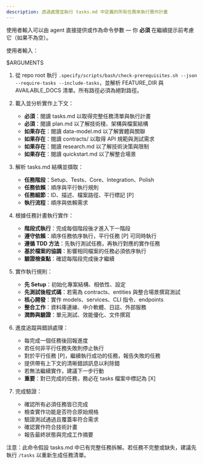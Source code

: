 ```yaml
---
description: 透過處理並執行 tasks.md 中定義的所有任務來執行實作計畫
---
```


使用者輸入可以由 agent 直接提供或作為命令參數 — 你 **必須** 在繼續提示前考慮它（如果不為空）。

使用者輸入：

$ARGUMENTS

1. 從 repo root 執行 `.specify/scripts/bash/check-prerequisites.sh --json --require-tasks --include-tasks`，並解析 FEATURE_DIR 與 AVAILABLE_DOCS 清單。所有路徑必須為絕對路徑。

2. 載入並分析實作上下文：
   - **必須**：閱讀 tasks.md 以取得完整任務清單與執行計畫
   - **必須**：閱讀 plan.md 以了解技術棧、架構與檔案結構
   - **如果存在**：閱讀 data-model.md 以了解實體與關聯
   - **如果存在**：閱讀 contracts/ 以取得 API 規範與測試需求
   - **如果存在**：閱讀 research.md 以了解技術決策與限制
   - **如果存在**：閱讀 quickstart.md 以了解整合場景

3. 解析 tasks.md 結構並擷取：
   - **任務階段**：Setup、Tests、Core、Integration、Polish
   - **任務依賴**：順序與平行執行規則
   - **任務細節**：ID、描述、檔案路徑、平行標記 [P]
   - **執行流程**：順序與依賴需求

4. 根據任務計畫執行實作：
   - **階段式執行**：完成每個階段後才進入下一階段
   - **遵守依賴**：順序任務依序執行，平行任務 [P] 可同時執行  
   - **遵循 TDD 方法**：先執行測試任務，再執行對應的實作任務
   - **基於檔案的協調**：影響相同檔案的任務必須依序執行
   - **驗證檢查點**：確認每階段完成後才繼續

5. 實作執行規則：
   - **先 Setup**：初始化專案結構、相依性、設定
   - **先測試後程式碼**：若需為 contracts、entities 與整合場景撰寫測試
   - **核心開發**：實作 models、services、CLI 指令、endpoints
   - **整合工作**：資料庫連線、中介軟體、日誌、外部服務
   - **潤飾與驗證**：單元測試、效能優化、文件撰寫

6. 進度追蹤與錯誤處理：
   - 每完成一個任務後回報進度
   - 若任何非平行任務失敗則停止執行
   - 對於平行任務 [P]，繼續執行成功的任務，報告失敗的任務
   - 提供帶有上下文的清晰錯誤訊息以利除錯
   - 若無法繼續實作，建議下一步行動
   - **重要**：對已完成的任務，務必在 tasks 檔案中標記為 [X]

7. 完成驗證：
   - 確認所有必須任務皆已完成
   - 檢查實作功能是否符合原始規格
   - 驗證測試通過且覆蓋率符合需求
   - 確認實作符合技術計畫
   - 報告最終狀態與完成工作摘要

注意：此命令假設 tasks.md 中已有完整任務拆解。若任務不完整或缺失，建議先執行 `/tasks` 以重新生成任務清單。
